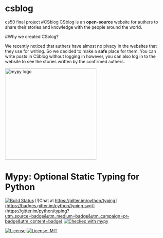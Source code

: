 # csblog
cs50 final project
#CSblog
CSblog is an **open-source** website for authers to share their stories and knowledge with the people around the world.

#Why we created CSblog?

We recently noticed that authers have almost no pivacy in the websites that they use for writing.
So we decided to make a **safe** place for them.
You can write posts in CSblog without logging in however, you can also log in to the website to see the stories written by the confirmed authers.

<img src="http://mypy-lang.org/static/mypy_light.svg" alt="mypy logo" width="300px"/>

Mypy: Optional Static Typing for Python
=======================================

[![Build Status](https://api.travis-ci.com/python/mypy.svg?branch=master)](https://travis-ci.com/python/mypy)
[![Chat at https://gitter.im/python/typing](https://badges.gitter.im/python/typing.svg)](https://gitter.im/python/typing?utm_source=badge&utm_medium=badge&utm_campaign=pr-badge&utm_content=badge)
[![Checked with mypy](http://www.mypy-lang.org/static/mypy_badge.svg)](http://mypy-lang.org/)



[![License](https://img.shields.io/badge/License-Apache%202.0-blue.svg)](https://opensource.org/licenses/Apache-2.0) [![License: MIT](https://img.shields.io/badge/License-MIT-yellow.svg)](https://opensource.org/licenses/MIT) 
